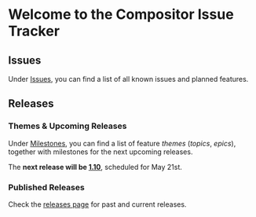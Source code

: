# Welcome to the Compositor Issue Tracker
 
## Issues

Under [Issues](https://github.com/ktraunmueller/Compositor/issues), you can find a list of all known issues and planned features.

## Releases

### Themes & Upcoming Releases

Under [Milestones](https://github.com/ktraunmueller/Compositor/milestones), you can find a list of feature _themes_ (_topics_, _epics_), together with milestones for the next upcoming releases. 

The **next release will be [1.10](https://github.com/ktraunmueller/Compositor/milestones)**, scheduled for May 21st.

### Published Releases

Check the [releases page](https://github.com/ktraunmueller/Compositor/releases) for past and current releases.
